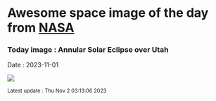 
# Awesome space image of the day from [NASA](https://api.nasa.gov/)

### Today image : Annular Solar Eclipse over Utah
Date : 2023-11-01

![](https://apod.nasa.gov/apod/image/2311/UtahEclipse_Kiczenski_960.jpg)

<small>Latest update : Thu Nov  2 03:13:06 2023</small>
        